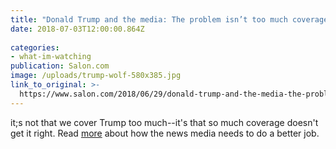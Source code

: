 ```yaml
---
title: "Donald Trump and the media: The problem isn’t too much coverage — it’s how this president is covered"
date: 2018-07-03T12:00:00.864Z
  
categories: 
- what-im-watching
publication: Salon.com
image: /uploads/trump-wolf-580x385.jpg
link_to_original: >-
  https://www.salon.com/2018/06/29/donald-trump-and-the-media-the-problem-isnt-too-much-coverage-its-how-this-president-is-covered/
---
```


it;s not that we cover Trump too much--it's that so much coverage doesn't get it right. Read [more](https://www.salon.com/2018/06/29/donald-trump-and-the-media-the-problem-isnt-too-much-coverage-its-how-this-president-is-covered/) about how the news media needs to do a better job.